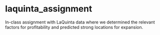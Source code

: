 # laquinta_assignment
In-class assignment with LaQuinta data where we determined the relevant factors for profitability and predicted strong locations for expansion.
